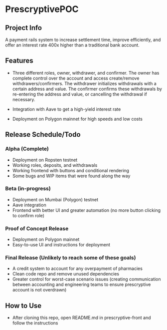# PrescryptivePOC

## Project Info

A payment rails system to increase settlement time, improve efficiently, and offer an interest rate 400x higher than a traditional bank account.

## Features
- Three different roles, owner, withdrawer, and confirmer. The owner has complete control over the account and access create/remove withdrawers/confirmers.
  The withdrawer initializes withdrawals with a certain address and value.
  The confirmer confirms these withdrawals by re-entering the address and value, or cancelling the withdrawal if necessary.
  
- Integration with Aave to get a high-yield interest rate
- Deployment on Polygon mainnet for high speeds and low costs

## Release Schedule/Todo

### Alpha (Complete)
- Deployment on Ropsten testnet
- Working roles, deposits, and withdrawals
- Working frontend with buttons and conditional rendering
- Some bugs and WIP items that were found along the way

### Beta (in-progress)
- Deployment on Mumbai (Polygon) testnet
- Aave integration
- Frontend with better UI and greater automation (no more button clicking to confirm role)

### Proof of Concept Release
- Deployment on Polygon mainnet
- Easy-to-use UI and instructions for deployment

### Final Release (Unlikely to reach some of these goals)
- A credit system to account for any overpayment of pharmacies
- Clean code repo and remove unused dependencies
- Greater control for worst-case scenario issues (creating communication between accounting and engineering teams to ensure prescryptive account is not overdrawn)

## How to Use
- After cloning this repo, open README.md in prescryptive-front and follow the instructions
